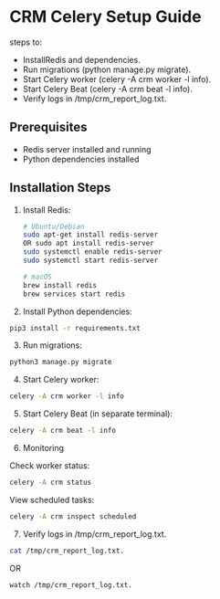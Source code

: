 # CRM Celery Setup Guide

steps to:
    
- InstallRedis and dependencies.
- Run migrations (python manage.py migrate).
- Start Celery worker (celery -A crm worker -l info).
- Start Celery Beat (celery -A crm beat -l info).
- Verify logs in /tmp/crm_report_log.txt.

## Prerequisites
- Redis server installed and running
- Python dependencies installed

## Installation Steps

1. Install Redis:
   ```bash
   # Ubuntu/Debian
   sudo apt-get install redis-server
   OR sudo apt install redis-server
   sudo systemctl enable redis-server
   sudo systemctl start redis-server

   # macOS
   brew install redis
   brew services start redis

2. Install Python dependencies:

```bash
pip3 install -r requirements.txt
```
3. Run migrations:
```bash
python3 manage.py migrate
```
4. Start Celery worker:

```bash
celery -A crm worker -l info
```
5. Start Celery Beat (in separate terminal):


```bash
celery -A crm beat -l info
```

6. Monitoring

Check worker status:
```bash
celery -A crm status
```
View scheduled tasks: 
```bash
celery -A crm inspect scheduled
```

7. Verify logs in /tmp/crm_report_log.txt.
```bash
cat /tmp/crm_report_log.txt.
```
OR

```bash
watch /tmp/crm_report_log.txt.
```
 
